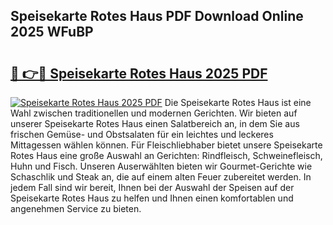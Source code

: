 ## Speisekarte Rotes Haus PDF Download Online 2025 WFuBP

# <h2><a href="http://gcav3h.nevu.top/?p=Speisekarte+Rotes+Haus">🔗 👉🔴 Speisekarte Rotes Haus 2025 PDF</a></h2>

[![Speisekarte Rotes Haus 2025 PDF](https://i.imgur.com/dBaPXMq.png)](http://gcav3h.nevu.top/?p=Speisekarte+Rotes+Haus)
Die Speisekarte Rotes Haus ist eine Wahl zwischen traditionellen und modernen Gerichten. Wir bieten auf unserer Speisekarte Rotes Haus einen Salatbereich an, in dem Sie aus frischen Gemüse- und Obstsalaten für ein leichtes und leckeres Mittagessen wählen können. Für Fleischliebhaber bietet unsere Speisekarte Rotes Haus eine große Auswahl an Gerichten: Rindfleisch, Schweinefleisch, Huhn und Fisch. Unseren Auserwählten bieten wir Gourmet-Gerichte wie Schaschlik und Steak an, die auf einem alten Feuer zubereitet werden. In jedem Fall sind wir bereit, Ihnen bei der Auswahl der Speisen auf der Speisekarte Rotes Haus zu helfen und Ihnen einen komfortablen und angenehmen Service zu bieten.
